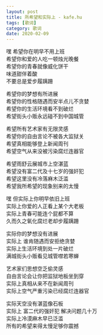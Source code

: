 ```yaml
---
layout: post
title: 所希望和实际上 - kafe.hu
tags: [歌词]
category: 歌词
date: 2020-02-09
---
```


嘿 希望你在明早不用上班    
希望你和爱的人吃一顿烛光晚餐    
希望你的青春就像威化饼干    
味道甜伴着酸    
不要总是爱步履蹒跚    

希望你的梦想有所进展    
希望你的性格随遇而安半点儿不贪婪    
希望你的生活环境看不到破烂    
希望街头小贩永远碰不到中国城管    

希望所有艺术家有无限灵感    
希望你的自由言论不被各大监狱关    
希望真相能够登上新闻周刊    
希望空气从来没被污染腐烂连器官    

希望雨舒云展城市上空湛蓝    
希望没有富二代及十七岁的强奸犯    
希望这里没有冷落麻木泛滥    
希望我所希望的现象别来的太慢    

嘿 但实际上你明早依旧上班    
实际上你爱的人正看上某个大老板    
实际上青春可能连个屁都不算    
久而久之氧化腐烂老却步履蹒跚    

实际你的梦想没有进展    
实际上 谁肯随遇而安拒绝贪婪    
实际上生活环境到处一片破烂    
满城街头小贩看见城管噤若寒蝉    

艺术家们思想空乏偷灵感    
自由言论会让你把监狱地板坐到穿    
实际上真相从来不在新闻周刊    
实际上空气严重污染已经腐烂连器官        

实际天空没有湛蓝像石板    
实际上 富二代的强奸犯 解决问题几十万    
实际上冷漠麻木早已泛滥    
所有的希望来得太慢足够你震撼    
